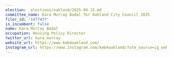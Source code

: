 ```yaml
---
election: _elections/oakland/2025-04-15.md
committee_name: Kara Murray Badal for Oakland City Council 2025
filer_id: '1477437'
is_incumbent: false
name: Kara Murray Badal
occupation: Housing Policy Director
twitter_url: kara_murray
website_url: https://www.kmb4oakland.com/
instagram_url: https://www.instagram.com/kmb4oakland/?utm_source=ig_web_button_share_sheet
---
```

